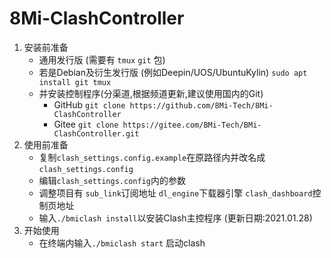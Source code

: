 # 8Mi-ClashController

1. 安装前准备
	- 通用发行版 (需要有 `tmux` `git` 包)
	- 若是Debian及衍生发行版 (例如Deepin/UOS/UbuntuKylin)
`sudo apt install git tmux`
	- 并安装控制程序(分渠道,根据频道更新,建议使用国内的Git)
		- GitHub `git clone https://github.com/8Mi-Tech/8Mi-ClashController`
		- Gitee `git clone https://gitee.com/BMi-Tech/BMi-ClashController.git`
2. 使用前准备
	- 复制`clash_settings.config.example`在原路径内并改名成`clash_settings.config`
	- 编辑`clash_settings.config`内的参数
	- 调整项目有 `sub_link`订阅地址 `dl_engine`下载器引擎 `clash_dashboard`控制页地址
	- 输入`./bmiclash install`以安装Clash主控程序 (更新日期:2021.01.28)
3. 开始使用
	- 在终端内输入`./bmiclash start` 启动clash
